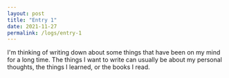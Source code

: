```yaml
---
layout: post
title: "Entry 1"
date: 2021-11-27
permalink: /logs/entry-1 
---
```

I'm thinking of writing down about some things that have been on my mind for a long time. The things I want to write can usually be about my personal thoughts, the things I learned, or the books I read.

